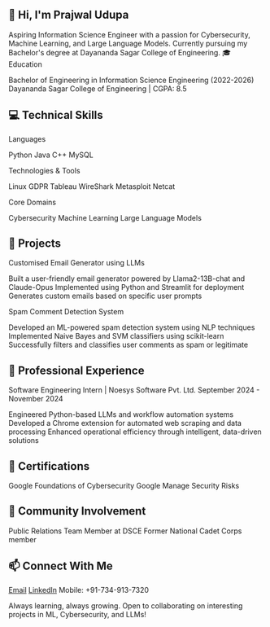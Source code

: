 ## 👋 Hi, I'm Prajwal Udupa
Aspiring Information Science Engineer with a passion for Cybersecurity, Machine Learning, and Large Language Models. Currently pursuing my Bachelor's degree at Dayananda Sagar College of Engineering.
🎓 Education

Bachelor of Engineering in Information Science Engineering (2022-2026)
Dayananda Sagar College of Engineering | CGPA: 8.5

## 💻 Technical Skills
Languages

Python
Java
C++
MySQL

Technologies & Tools

Linux
GDPR
Tableau
WireShark
Metasploit
Netcat

Core Domains

Cybersecurity
Machine Learning
Large Language Models

## 🚀 Projects
Customised Email Generator using LLMs

Built a user-friendly email generator powered by Llama2-13B-chat and Claude-Opus
Implemented using Python and Streamlit for deployment
Generates custom emails based on specific user prompts

Spam Comment Detection System

Developed an ML-powered spam detection system using NLP techniques
Implemented Naive Bayes and SVM classifiers using scikit-learn
Successfully filters and classifies user comments as spam or legitimate

## 🏢 Professional Experience
Software Engineering Intern | Noesys Software Pvt. Ltd.
September 2024 - November 2024

Engineered Python-based LLMs and workflow automation systems
Developed a Chrome extension for automated web scraping and data processing
Enhanced operational efficiency through intelligent, data-driven solutions

## 📜 Certifications

Google Foundations of Cybersecurity
Google Manage Security Risks

## 🌟 Community Involvement

Public Relations Team Member at DSCE
Former National Cadet Corps member

## 📫 Connect With Me

[Email](uprajwal05@gmail.com)
[LinkedIn](www.linkedin.com/in/prajwal-udupa-011359261)
Mobile: +91-734-913-7320


Always learning, always growing. Open to collaborating on interesting projects in ML, Cybersecurity, and LLMs!
